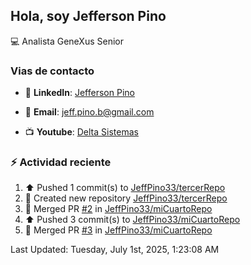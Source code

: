 ## Hola, soy Jefferson Pino

:computer: Analista GeneXus Senior

### Vias de contacto

- 💼 **LinkedIn**: [Jefferson Pino](https://www.linkedin.com/in/jefferson-pino-genexus-senior/)

- 📧 **Email**: [jeff.pino.b@gmail.com](mailto:jeff.pino.b@gmail.com)

- 📺 **Youtube**: [Delta Sistemas](https://www.youtube.com/channel/UCG-RR9SfEUvQTOi7K85Bk5g)

### :zap: Actividad reciente
<!--RECENT_ACTIVITY:start-->
1. ⬆️ Pushed 1 commit(s) to [JeffPino33/tercerRepo](https://github.com/JeffPino33/tercerRepo)<br>
2. 📔 Created new repository [JeffPino33/tercerRepo](https://github.com/JeffPino33/tercerRepo)<br>
3. 🎉 Merged PR [#2](https://github.com/JeffPino33/miCuartoRepo/pull/2) in [JeffPino33/miCuartoRepo](https://github.com/JeffPino33/miCuartoRepo)<br>
4. ⬆️ Pushed 3 commit(s) to [JeffPino33/miCuartoRepo](https://github.com/JeffPino33/miCuartoRepo)<br>
5. 🎉 Merged PR [#3](https://github.com/JeffPino33/miCuartoRepo/pull/3) in [JeffPino33/miCuartoRepo](https://github.com/JeffPino33/miCuartoRepo)<br>
<!--RECENT_ACTIVITY:end-->
<!--RECENT_ACTIVITY:last_update-->
Last Updated: Tuesday, July 1st, 2025, 1:23:08 AM
<!--RECENT_ACTIVITY:last_update_end-->

